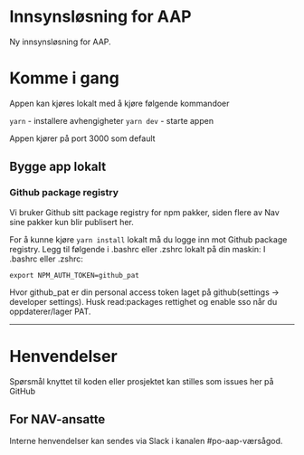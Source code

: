 # Innsynsløsning for AAP

Ny innsynsløsning for AAP.

# Komme i gang

Appen kan kjøres lokalt med å kjøre følgende kommandoer

`yarn` - installere avhengigheter
`yarn dev` - starte appen

Appen kjører på port 3000 som default

## Bygge app lokalt

### Github package registry

Vi bruker Github sitt package registry for npm pakker, siden flere av Nav sine pakker kun blir publisert her.

For å kunne kjøre `yarn install` lokalt må du logge inn mot Github package registry. Legg til følgende i .bashrc eller .zshrc lokalt på din maskin:
I .bashrc eller .zshrc:

`export NPM_AUTH_TOKEN=github_pat`

Hvor github_pat er din personal access token laget på github(settings -> developer settings). Husk read:packages rettighet og enable sso når du oppdaterer/lager PAT.

---

# Henvendelser

Spørsmål knyttet til koden eller prosjektet kan stilles som issues her på GitHub

## For NAV-ansatte

Interne henvendelser kan sendes via Slack i kanalen #po-aap-værsågod.
